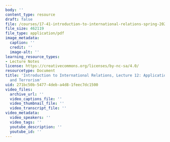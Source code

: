 ```yaml
---
body: ''
content_type: resource
draft: false
file: /courses/17-41-introduction-to-international-relations-spring-2023/mit17_41_s23_lec12.pdf
file_size: 462119
file_type: application/pdf
image_metadata:
  caption: ''
  credit: ''
  image-alt: ''
learning_resource_types:
- Lecture Notes
license: https://creativecommons.org/licenses/by-nc-sa/4.0/
resourcetype: Document
title: 'Introduction to International Relations, Lecture 12: Applications: Civil War
  and Terrorism'
uid: 271bc50b-5477-4deb-a4d8-1feec7dc1500
video_files:
  archive_url: ''
  video_captions_file: ''
  video_thumbnail_file: ''
  video_transcript_file: ''
video_metadata:
  video_speakers: ''
  video_tags: ''
  youtube_description: ''
  youtube_id: ''
---
```

